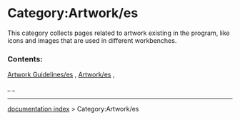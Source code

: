 # Category:Artwork/es
This category collects pages related to artwork existing in the program, like icons and images that are used in different workbenches.

### Contents:

[Artwork Guidelines/es](Artwork_Guidelines/es.md) , [Artwork/es](Artwork/es.md) ,

_ _

---
[documentation index](../README.md) > Category:Artwork/es
